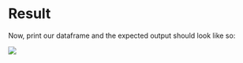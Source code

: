 # Result

Now, print our dataframe and the expected output should look like so:

![](https://projectbit.s3-us-west-1.amazonaws.com/darlene/postman/twitter5.png)

